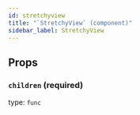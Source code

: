 ```yaml
---
id: stretchyview
title: "`StretchyView` (component)"
sidebar_label: StretchyView
---
```



Props
-----

### `children` (required)

type: `func`

